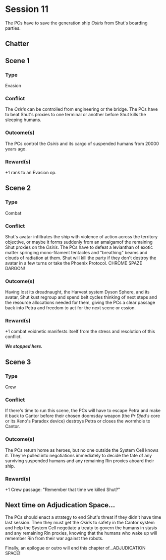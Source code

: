 # Session 11

The PCs have to save the generation ship *Osiris* from Shut's boarding parties.

## Chatter

## Scene 1

### Type

Evasion

### Conflict

The *Osiris* can be controlled from engineering or the bridge. The PCs have to beat Shut's proxies to one terminal or another before Shut kills the sleeping humans.

### Outcome(s)

The PCs control the *Osiris* and its cargo of suspended humans from 20000 years ago.

### Reward(s)

+1 rank to an Evasion op.

## Scene 2

### Type

Combat

### Conflict

Shut's avatar infiltrates the ship with violence of action across the territory objective, or maybe it forms suddenly from an amalgamof the remaining Shut proxies on the *Osiris*. The PCs have to defeat a levianthan of exotic matter springing mono-filament tentacles and "breathing" beams and clouds of radiation at them. Shut will kill the party if they don't destroy the avatar in a few turns or take the Phoenix Protocol. CHROME SPAZE DARGON!

### Outcome(s)

Having lost its dreadnaught, the Harvest system Dyson Sphere, and its avatar, Shut kust regroup and spend belt cycles thinking of next steps and the resource allocations needed for them, giving the PCs a clear passage back into Petra and freedom to act for the next scene or ession.

### Reward(s)

+1 combat voidnetic manifests itself from the stress and resolution of this conflict.

***We stopped here.***

## Scene 3

### Type

Crew

### Conflict

If there's time to run this scene, the PCs will have to escape Petra and make it back to Cantor before their chosen doomsday weapon (the *Pr Djed's* core or its Xeno's Paradox device) destroys Petra or closes the wormhole to Cantor. 

### Outcome(s)

The PCs return home as heroes, but no one outside the System Cell knows it. They're pulled into negotiations immediately to decide the fate of any surviving suspended humans and any remaining Rin proxies aboard their ship.

### Reward(s)

+1 Crew passage: "Remember that time we killed Shut?"

## Next time on Adjudication Space...

The PCs should enact a strategy to end Shut's threat if they didn't have time last session. Then they must get the *Osiris* to safety in the Cantor system and help the System Cell negotiate a treaty to govern the humans in stasis and any remaining Rin proxies, knowing that the humans who wake up will remember Rin from their war against the robots.

Finally, an epilogue or outro will end this chapter of...ADJUDICATION SPACE!